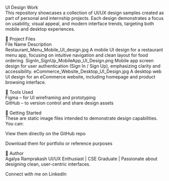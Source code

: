 UI Design Work <br>
This repository showcases a collection of UI/UX design samples created as part of personal and internship projects. Each design demonstrates a focus on usability, visual appeal, and modern interface trends, targeting both mobile and desktop experiences.

📁 Project Files <br>
File Name	Description <br>
Restaurant_Menu_Mobile_UI_design.jpg	A mobile UI design for a restaurant menu app, focusing on intuitive navigation and clean layout for food ordering.
SignIn_SignUp_MobileApp_UI_Design.png	Mobile app screen design for user authentication (Sign In / Sign Up), emphasizing clarity and accessibility.
eCommerce_Website_Desktop_UI_Design.jpg	A desktop web UI design for an eCommerce website, including homepage and product browsing interface.

🎨 Tools Used <br>
Figma – for UI wireframing and prototyping <br>
GitHub – to version control and share design assets<br>

🚀 Getting Started <br>
These are static image files intended to demonstrate design capabilities. You can: <br>

View them directly on the GitHub repo <br>

Download them for portfolio or reference purposes <br>

🧠 Author <br>
Agalya Ramprakash
UI/UX Enthusiast | CSE Graduate | Passionate about designing clean, user-centric interfaces.

Connect with me on LinkedIn <br>
